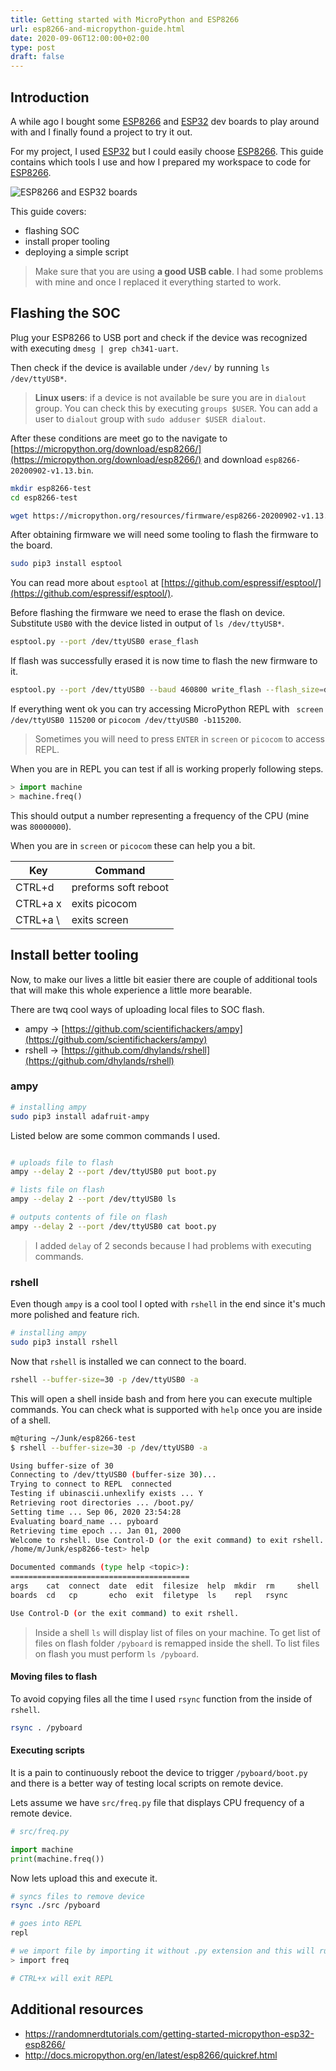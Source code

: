 ```yaml
---
title: Getting started with MicroPython and ESP8266
url: esp8266-and-micropython-guide.html
date: 2020-09-06T12:00:00+02:00
type: post
draft: false
---
```


## Introduction

A while ago I bought some
[ESP8266](https://www.espressif.com/en/products/socs/esp8266) and
[ESP32](https://www.espressif.com/en/products/socs/esp32) dev boards to play
around with and I finally found a project to try it out.

For my project, I used [ESP32](https://www.espressif.com/en/products/socs/esp32)
but I could easily choose
[ESP8266](https://www.espressif.com/en/products/socs/esp8266).  This guide
contains which tools I use and how I prepared my workspace to code for
[ESP8266](https://www.espressif.com/en/products/socs/esp8266).

![ESP8266 and ESP32 boards](/posts/esp8366-micropython/boards.jpg)

This guide covers:

- flashing SOC
- install proper tooling
- deploying a simple script

> Make sure that you are using **a good USB cable**. I had some problems with
mine and once I replaced it everything started to work.

## Flashing the SOC

Plug your ESP8266 to USB port and check if the device was recognized with
executing `dmesg | grep ch341-uart`.

Then check if the device is available under `/dev/` by running `ls
/dev/ttyUSB*`.

> **Linux users**: if a device is not available be sure you are in `dialout` 
> group. You can check this by executing `groups $USER`. You can add a user to
> `dialout` group with `sudo adduser $USER dialout`.

After these conditions are meet go to the navigate to
[https://micropython.org/download/esp8266/](https://micropython.org/download/esp8266/)
and download `esp8266-20200902-v1.13.bin`.

```sh
mkdir esp8266-test
cd esp8266-test

wget https://micropython.org/resources/firmware/esp8266-20200902-v1.13.bin
```

After obtaining firmware we will need some tooling to flash the firmware to the
board.

```sh
sudo pip3 install esptool
```

You can read more about `esptool` at
[https://github.com/espressif/esptool/](https://github.com/espressif/esptool/).

Before flashing the firmware we need to erase the flash on device. Substitute
`USB0` with the device listed in output of `ls /dev/ttyUSB*`.

```sh
esptool.py --port /dev/ttyUSB0 erase_flash
```

If flash was successfully erased it is now time to flash the new firmware to it.

```sh
esptool.py --port /dev/ttyUSB0 --baud 460800 write_flash --flash_size=detect 0 esp8266-20200902-v1.13.bin
```

If everything went ok you can try accessing MicroPython REPL with ` screen
/dev/ttyUSB0 115200` or `picocom /dev/ttyUSB0 -b115200`.

> Sometimes you will need to press `ENTER` in `screen` or `picocom` to access 
> REPL.

When you are in REPL you can test if all is working properly following steps.

```py
> import machine
> machine.freq()
```

This should output a number representing a frequency of the CPU (mine was
`80000000`).

When you are in `screen` or `picocom` these can help you a bit.

| Key      | Command              |
| -------- | -------------------- |
| CTRL+d   | preforms soft reboot |
| CTRL+a x | exits picocom        |
| CTRL+a \ | exits screen         |


## Install better tooling

Now, to make our lives a little bit easier there are couple of additional tools
that will make this whole experience a little more bearable.

There are twq cool ways of uploading local files to SOC flash.

- ampy → [https://github.com/scientifichackers/ampy](https://github.com/scientifichackers/ampy)
- rshell → [https://github.com/dhylands/rshell](https://github.com/dhylands/rshell)

### ampy

```bash
# installing ampy
sudo pip3 install adafruit-ampy
```

Listed below are some common commands I used.

```bash

# uploads file to flash
ampy --delay 2 --port /dev/ttyUSB0 put boot.py

# lists file on flash
ampy --delay 2 --port /dev/ttyUSB0 ls

# outputs contents of file on flash
ampy --delay 2 --port /dev/ttyUSB0 cat boot.py
```

> I added `delay` of 2 seconds because I had problems with executing commands.

### rshell

Even though `ampy` is a cool tool I opted with `rshell` in the end since it's
much more polished and feature rich.

```bash
# installing ampy
sudo pip3 install rshell
```

Now that `rshell` is installed we can connect to the board.

```bash
rshell --buffer-size=30 -p /dev/ttyUSB0 -a
```

This will open a shell inside bash and from here you can execute multiple
commands. You can check what is supported with `help` once you are inside of a
shell.

```bash
m@turing ~/Junk/esp8266-test
$ rshell --buffer-size=30 -p /dev/ttyUSB0 -a

Using buffer-size of 30
Connecting to /dev/ttyUSB0 (buffer-size 30)...
Trying to connect to REPL  connected
Testing if ubinascii.unhexlify exists ... Y
Retrieving root directories ... /boot.py/
Setting time ... Sep 06, 2020 23:54:28
Evaluating board_name ... pyboard
Retrieving time epoch ... Jan 01, 2000
Welcome to rshell. Use Control-D (or the exit command) to exit rshell.
/home/m/Junk/esp8266-test> help

Documented commands (type help <topic>):
========================================
args    cat  connect  date  edit  filesize  help  mkdir  rm     shell
boards  cd   cp       echo  exit  filetype  ls    repl   rsync

Use Control-D (or the exit command) to exit rshell.
```

> Inside a shell `ls` will display list of files on your machine. To get list 
> of files on flash folder `/pyboard` is remapped inside the shell. To list files
> on flash you must perform `ls /pyboard`.

#### Moving files to flash

To avoid copying files all the time I used `rsync` function from the inside of
`rshell`.

```bash
rsync . /pyboard
```

#### Executing scripts

It is a pain to continuously reboot the device to trigger `/pyboard/boot.py` and
there is a better way of testing local scripts on remote device.

Lets assume we have `src/freq.py` file that displays CPU frequency of a remote
device.

```py
# src/freq.py

import machine
print(machine.freq())
```

Now lets upload this and execute it.

```bash
# syncs files to remove device
rsync ./src /pyboard

# goes into REPL
repl

# we import file by importing it without .py extension and this will run the script
> import freq

# CTRL+x will exit REPL
```

## Additional resources

- https://randomnerdtutorials.com/getting-started-micropython-esp32-esp8266/
- http://docs.micropython.org/en/latest/esp8266/quickref.html
